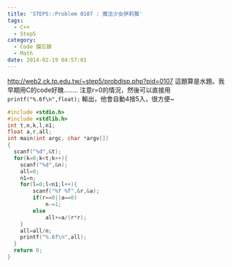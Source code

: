 ```yaml
---
title: 'STEP5::Problem 0107 : 魔法少女伊莉雅'
tags:
  - C++
  - Step5
category:
  - Code 備忘錄
  - Math
date: 2014-02-19 04:57:01
---
```



http://web2.ck.tp.edu.tw/~step5/probdisp.php?pid=0107
這題算是水題。我早期用C的code好醜........
注意r=0的情況，然後可以直接用 `printf("%.6f\n",float);`  輸出，他會自動4捨5入，很方便~

<!--more-->



``` c++
#include <stdio.h>
#include <stdlib.h>
int t,n,k,l,n1;
float a,r,all;
int main(int argc, char *argv[])
{
  scanf("%d",&t);
  for(k=0;k<t;k++){
    scanf("%d",&n);
    all=0;
    n1=n;
    for(l=0;l<n1;l++){
        scanf("%f %f",&r,&a);
        if(r==0||a==0)
            n-=1;
        else
            all+=a/(r*r);
    }
    all=all/n;
    printf("%.6f\n",all);
  }
  return 0;
}
```